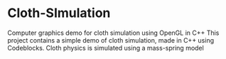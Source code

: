 # Cloth-SImulation
Computer graphics demo for cloth simulation using OpenGL in C++
This project contains a simple demo of cloth simulation, made in C++ using Codeblocks.
Cloth physics is simulated using a mass-spring model




